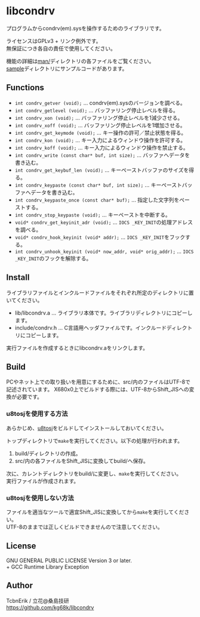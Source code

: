 # libcondrv

プログラムからcondrv(em).sysを操作するためのライブラリです。

ライセンスはGPLv3 + リンク例外です。  
無保証につき各自の責任で使用してください。

機能の詳細は[man/](man/)ディレクトリの各ファイルをご覧ください。  
[sample](sample/)ディレクトリにサンプルコードがあります。


## Functions

* `int condrv_getver (void);` ... condrv(em).sysのバージョンを調べる。
* `int condrv_getlevel (void);` ... バッファリング停止レベルを得る。
* `int condrv_xon (void);` ... バッファリング停止レベルを1減少させる。
* `int condrv_xoff (void);` ... バッファリング停止レベルを1増加させる。
* `int condrv_get_keymode (void);` ... キー操作の許可／禁止状態を得る。
* `int condrv_kon (void);` ... キー入力によるウィンドウ操作を許可する。
* `int condrv_koff (void);` ... キー入力によるウィンドウ操作を禁止する。
* `int condrv_write (const char* buf, int size);` ... バッファへデータを書き込む。
* `int condrv_get_keybuf_len (void);` ... キーペーストバッファのサイズを得る。
* `int condrv_keypaste (const char* buf, int size);` ... キーペーストバッファへデータを書き込む。
* `int condrv_keypaste_once (const char* buf);` ... 指定した文字列をペーストする。
* `int condrv_stop_keypaste (void);` ... キーペーストを中断する。
* `void* condrv_get_keyinit_adr (void);` ... `IOCS _KEY_INIT`の処理アドレスを調べる。
* `void* condrv_hook_keyinit (void* addr);` ... `IOCS _KEY_INIT`をフックする。
* `int condrv_unhook_keyinit (void* now_addr, void* orig_addr);` ... `IOCS _KEY_INIT`のフックを解除する。


## Install

ライブラリファイルとインクルードファイルをそれぞれ所定のディレクトリに置いてください。

* lib/libcondrv.a ...
  ライブラリ本体です。ライブラリディレクトリにコピーします。
* include/condrv.h ...
  C言語用ヘッダファイルです。インクルードディレクトリにコピーします。

実行ファイルを作成するときにlibcondrv.aをリンクします。


## Build

PCやネット上での取り扱いを用意にするために、src/内のファイルはUTF-8で記述されています。
X680x0上でビルドする際には、UTF-8からShift_JISへの変換が必要です。

### u8tosjを使用する方法

あらかじめ、[u8tosj](https://github.com/kg68k/u8tosj)をビルドしてインストールしておいてください。

トップディレクトリで`make`を実行してください。以下の処理が行われます。
1. build/ディレクトリの作成。
2. src/内の各ファイルをShift_JISに変換してbuild/へ保存。

次に、カレントディレクトリをbuild/に変更し、`make`を実行してください。  
実行ファイルが作成されます。

### u8tosjを使用しない方法

ファイルを適当なツールで適宜Shift_JISに変換してから`make`を実行してください。  
UTF-8のままでは正しくビルドできませんので注意してください。


## License

GNU GENERAL PUBLIC LICENSE Version 3 or later.  
\+ GCC Runtime Library Exception


## Author

TcbnErik / 立花@桑島技研  
https://github.com/kg68k/libcondrv
